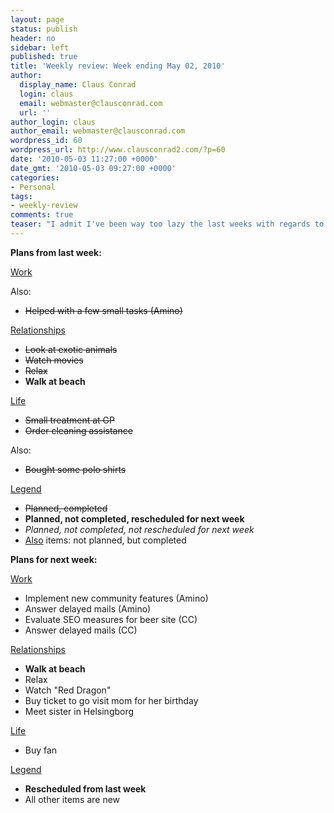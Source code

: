 ```yaml
---
layout: page
status: publish
header: no
sidebar: left
published: true
title: 'Weekly review: Week ending May 02, 2010'
author:
  display_name: Claus Conrad
  login: claus
  email: webmaster@clausconrad.com
  url: ''
author_login: claus
author_email: webmaster@clausconrad.com
wordpress_id: 60
wordpress_url: http://www.clausconrad2.com/?p=60
date: '2010-05-03 11:27:00 +0000'
date_gmt: '2010-05-03 09:27:00 +0000'
categories:
- Personal
tags:
- weekly-review
comments: true
teaser: "I admit I've been way too lazy the last weeks with regards to work tasks, so I'm deliberately posting this embarrassing review to get myself back on track as soon as possible again..."
---
```

<a id="last-week"></a>**Plans from last week:**

<u>Work</u>

Also:

*   <del>Helped with a few small tasks (Amino)</del>

<u>Relationships</u>

*   <del>Look at exotic animals</del>
*   <del>Watch movies</del>
*   <del>Relax</del>
*   **Walk at beach**

<u>Life</u>

*   <del>Small treatment at GP</del>
*   <del>Order cleaning assistance</del>

Also:

*   <del>Bought some polo shirts</del>

<u>Legend</u>

*   <del>Planned, completed</del>
*   **Planned, not completed, rescheduled for next week**
*   _Planned, not completed, not rescheduled for next week_
*   <u>Also</u> items: not planned, but completed

<a id="next-week"></a>**Plans for next week:**

<u>Work</u>

*   Implement new community features (Amino)
*   Answer delayed mails (Amino)
*   Evaluate SEO measures for beer site (CC)
*   Answer delayed mails (CC)

<u>Relationships</u>

*   **Walk at beach**
*   Relax
*   Watch "Red Dragon"
*   Buy ticket to go visit mom for her birthday
*   Meet sister in Helsingborg

<u>Life</u>

*   Buy fan

<u>Legend</u>

*   **Rescheduled from last week**
*   All other items are new
